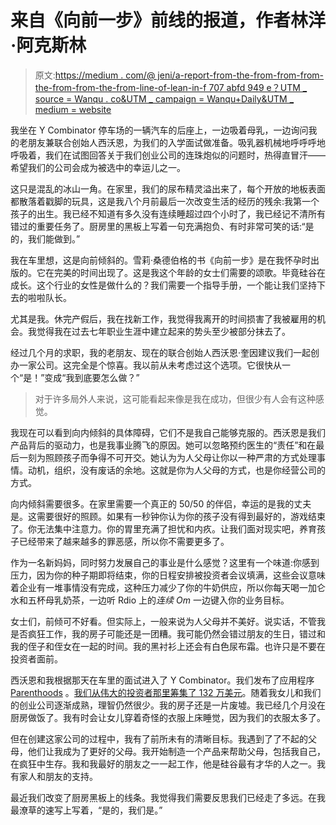 # 来自《向前一步》前线的报道，作者林洋·阿克斯林

> 原文:[https://medium . com/@ jeni/a-report-from-the-from-from-from-the-from-from-the-from-line-of-lean-in-f 707 abfd 949 e？UTM _ source = Wanqu . co&UTM _ campaign = Wanqu+Daily&UTM _ medium = website](https://medium.com/@jeni/a-report-from-the-front-lines-of-leaning-in-f707abfd949e?utm_source=wanqu.co&utm_campaign=Wanqu+Daily&utm_medium=website)

我坐在 Y Combinator 停车场的一辆汽车的后座上，一边吸着母乳，一边询问我的老朋友兼联合创始人西沃恩，为我们的入学面试做准备。吸乳器机械地呼呼呼地呼吸着，我们在试图回答关于我们创业公司的连珠炮似的问题时，热得直冒汗——希望我们的公司会成为被选中的幸运儿之一。

这只是混乱的冰山一角。在家里，我们的尿布精灵溢出来了，每个开放的地板表面都散落着戳脚的玩具，这是我八个月前最后一次改变生活的经历的残余:我第一个孩子的出生。我已经不知道有多久没有连续睡超过四个小时了，我已经记不清所有错过的重要任务了。厨房里的黑板上写着一句充满抱负、有时非常可笑的话:“是的，我们能做到。”

我在车里想，这是向前倾斜的。雪莉·桑德伯格的书《向前一步》是在我怀孕时出版的。它在完美的时间出现了。这是我这个年龄的女士们需要的颂歌。毕竟硅谷在成长。这个行业的女性是做什么的？我们需要一个指导手册，一个能让我们坚持下去的啦啦队长。

尤其是我。休完产假后，我在找新工作，我觉得我离开的时间损害了我被雇用的机会。我觉得我在过去七年职业生涯中建立起来的势头至少被部分抹去了。

经过几个月的求职，我的老朋友、现在的联合创始人西沃恩·奎因建议我们一起创办一家公司。这完全是个惊喜。我以前从未考虑过这个选项。它很快从一个“是！”变成“我到底要怎么做？”

> 对于许多局外人来说，这可能看起来像是我在成功，但很少有人会有这种感觉。

我现在可以看到向内倾斜的具体障碍，它们不是我自己能够克服的。西沃恩是我们产品背后的驱动力，也是我事业腾飞的原因。她可以忽略预约医生的“责任”和在最后一刻为照顾孩子而争得不可开交。她认为为人父母让你以一种严肃的方式处理事情。动机，组织，没有废话的余地。这就是你为人父母的方式，也是你经营公司的方式。

向内倾斜需要很多。在家里需要一个真正的 50/50 的伴侣，幸运的是我的丈夫是。这需要很好的照顾。如果有一秒钟你认为你的孩子没有得到最好的，游戏结束了。你无法集中注意力。你的胃里充满了担忧和内疚。让我们面对现实吧，养育孩子已经带来了越来越多的罪恶感，所以你不需要更多了。

作为一名新妈妈，同时努力发展自己的事业是什么感觉？这里有一个味道:你感到压力，因为你的种子期即将结束，你的日程安排被投资者会议填满，这些会议意味着企业有一堆事情没有完成，这种压力减少了你的牛奶供应，所以你每天喝一加仑水和五杯母乳奶茶，一边听 Rdio 上的*连续 Om* 一边键入你的业务目标。

女士们，前倾可不好看。但实际上，一般来说为人父母并不美好。说实话，不管我是否疯狂工作，我的房子可能还是一团糟。我可能仍然会错过朋友的生日，错过和我的侄子和侄女在一起的时间。我的黑衬衫上还会有白色尿布霜。也许只是不要在投资者面前。

西沃恩和我根据那天在车里的面试进入了 Y Combinator。我们发布了应用程序 [Parenthoods](http://parenthoods.co/) 。[我们从伟大的投资者那里筹集了 132 万美元](http://techcrunch.com/2014/11/06/mobile-social-network-parenthoods-raises-1-32-million/)。随着我女儿和我们的创业公司逐渐成熟，理智仍然很少。我的房子还是一片废墟。我已经几个月没在厨房做饭了。我有时会让女儿穿着奇怪的衣服上床睡觉，因为我们的衣服太多了。

但在创建这家公司的过程中，我有了前所未有的清晰目标。我遇到了了不起的父母，他们让我成为了更好的父母。我开始制造一个产品来帮助父母，包括我自己，在疯狂中生存。我和我最好的朋友之一一起工作，他是硅谷最有才华的人之一。我有家人和朋友的支持。

最近我们改变了厨房黑板上的线条。我觉得我们需要反思我们已经走了多远。在我最潦草的速写上写着，“是的，我们是。”